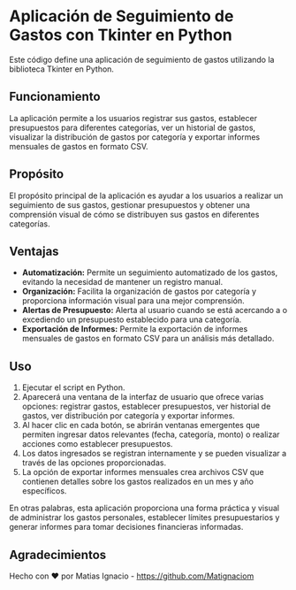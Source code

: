 # Aplicación de Seguimiento de Gastos con Tkinter en Python

Este código define una aplicación de seguimiento de gastos utilizando la biblioteca Tkinter en Python.

## Funcionamiento

La aplicación permite a los usuarios registrar sus gastos, establecer presupuestos para diferentes categorías, ver un historial de gastos, visualizar la distribución de gastos por categoría y exportar informes mensuales de gastos en formato CSV.

## Propósito

El propósito principal de la aplicación es ayudar a los usuarios a realizar un seguimiento de sus gastos, gestionar presupuestos y obtener una comprensión visual de cómo se distribuyen sus gastos en diferentes categorías.

## Ventajas

- **Automatización:** Permite un seguimiento automatizado de los gastos, evitando la necesidad de mantener un registro manual.
- **Organización:** Facilita la organización de gastos por categoría y proporciona información visual para una mejor comprensión.
- **Alertas de Presupuesto:** Alerta al usuario cuando se está acercando a o excediendo un presupuesto establecido para una categoría.
- **Exportación de Informes:** Permite la exportación de informes mensuales de gastos en formato CSV para un análisis más detallado.

## Uso

1. Ejecutar el script en Python.
2. Aparecerá una ventana de la interfaz de usuario que ofrece varias opciones: registrar gastos, establecer presupuestos, ver historial de gastos, ver distribución por categoría y exportar informes.
3. Al hacer clic en cada botón, se abrirán ventanas emergentes que permiten ingresar datos relevantes (fecha, categoría, monto) o realizar acciones como establecer presupuestos.
4. Los datos ingresados se registran internamente y se pueden visualizar a través de las opciones proporcionadas.
5. La opción de exportar informes mensuales crea archivos CSV que contienen detalles sobre los gastos realizados en un mes y año específicos.

En otras palabras, esta aplicación proporciona una forma práctica y visual de administrar los gastos personales, establecer límites presupuestarios y generar informes para tomar decisiones financieras informadas.

## Agradecimientos

Hecho con ❤️ por Matias Ignacio - https://github.com/Matignaciom
